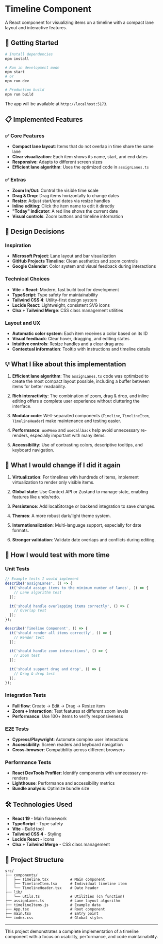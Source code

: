 # Timeline Component

A React component for visualizing items on a timeline with a compact lane layout and interactive features.

## 🚀 Getting Started

```bash
# Install dependencies
npm install

# Run in development mode
npm start
# or
npm run dev

# Production build
npm run build
```

The app will be available at `http://localhost:5173`.

## 📋 Implemented Features

### ✅ Core Features
- **Compact lane layout**: Items that do not overlap in time share the same lane
- **Clear visualization**: Each item shows its name, start, and end dates
- **Responsive**: Adapts to different screen sizes
- **Efficient lane algorithm**: Uses the optimized code in `assignLanes.ts`

### ✅ Extras
- **Zoom In/Out**: Control the visible time scale
- **Drag & Drop**: Drag items horizontally to change dates
- **Resize**: Adjust start/end dates via resize handles
- **Inline editing**: Click the item name to edit it directly
- **"Today" indicator**: A red line shows the current date
- **Visual controls**: Zoom buttons and timeline information

## 🎨 Design Decisions

### Inspiration
- **Microsoft Project**: Lane layout and bar visualization
- **GitHub Projects Timeline**: Clean aesthetics and zoom controls
- **Google Calendar**: Color system and visual feedback during interactions

### Technical Choices
- **Vite + React**: Modern, fast build tool for development
- **TypeScript**: Type safety for maintainability
- **Tailwind CSS 4**: Utility-first design system
- **Lucide React**: Lightweight, consistent SVG icons
- **Clsx + Tailwind Merge**: CSS class management utilities

### Layout and UX
- **Automatic color system**: Each item receives a color based on its ID
- **Visual feedback**: Clear hover, dragging, and editing states
- **Intuitive controls**: Resize handles and a clear drag area
- **Contextual information**: Tooltip with instructions and timeline details

## 💡 What I like about this implementation

1. **Efficient lane algorithm**: The `assignLanes.ts` code was optimized to create the most compact layout possible, including a buffer between items for better readability.

2. **Rich interactivity**: The combination of zoom, drag & drop, and inline editing offers a complete user experience without cluttering the interface.

3. **Modular code**: Well-separated components (`Timeline`, `TimelineItem`, `TimelineHeader`) make maintenance and testing easier.

4. **Performance**: `useMemo` and `useCallback` help avoid unnecessary re-renders, especially important with many items.

5. **Accessibility**: Use of contrasting colors, descriptive tooltips, and keyboard navigation.

## 🔄 What I would change if I did it again

1. **Virtualization**: For timelines with hundreds of items, implement virtualization to render only visible items.

2. **Global state**: Use Context API or Zustand to manage state, enabling features like undo/redo.

3. **Persistence**: Add localStorage or backend integration to save changes.

4. **Themes**: A more robust dark/light theme system.

5. **Internationalization**: Multi-language support, especially for date formats.

6. **Stronger validation**: Validate date overlaps and conflicts during editing.

## 🧪 How I would test with more time

### Unit Tests
```typescript
// Example tests I would implement
describe('assignLanes', () => {
  it('should assign items to the minimum number of lanes', () => {
    // Lane algorithm test
  });
  
  it('should handle overlapping items correctly', () => {
    // Overlap test
  });
});

describe('Timeline Component', () => {
  it('should render all items correctly', () => {
    // Render test
  });
  
  it('should handle zoom interactions', () => {
    // Zoom test
  });
  
  it('should support drag and drop', () => {
    // Drag & drop test
  });
});
```

### Integration Tests
- **Full flow**: Create → Edit → Drag → Resize item
- **Zoom + Interaction**: Test features at different zoom levels
- **Performance**: Use 100+ items to verify responsiveness

### E2E Tests
- **Cypress/Playwright**: Automate complex user interactions
- **Accessibility**: Screen readers and keyboard navigation
- **Cross-browser**: Compatibility across different browsers

### Performance Tests
- **React DevTools Profiler**: Identify components with unnecessary re-renders
- **Lighthouse**: Performance and accessibility metrics
- **Bundle analysis**: Optimize bundle size

## 🛠 Technologies Used

- **React 19** - Main framework
- **TypeScript** - Type safety
- **Vite** - Build tool
- **Tailwind CSS 4** - Styling
- **Lucide React** - Icons
- **Clsx + Tailwind Merge** - CSS class management

## 📁 Project Structure

```
src/
├── components/
│   ├── Timeline.tsx          # Main component
│   ├── TimelineItem.tsx      # Individual timeline item
│   └── TimelineHeader.tsx    # Date header
├── lib/
│   └── utils.ts              # Utilities (cn function)
├── assignLanes.ts            # Lane layout algorithm
├── timelineItems.js          # Example data
├── App.tsx                   # Root component
├── main.tsx                  # Entry point
└── index.css                 # Global styles
```

---

This project demonstrates a complete implementation of a timeline component with a focus on usability, performance, and code maintainability.
